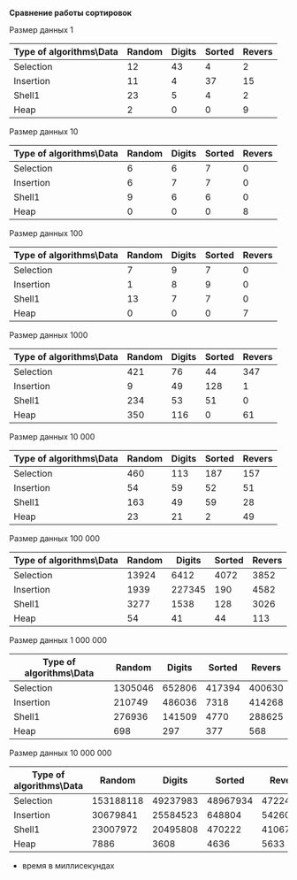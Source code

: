 **Сравнение работы сортировок**

Размер данных 1

| Type of algorithms\Data | Random | Digits | Sorted | Revers |
| ----------------------- | ------ | ------ | ------ | ------ |
| Selection               | 12     | 43     | 4      | 2      |
| Insertion               | 11     | 4      | 37     | 15     |
| Shell1                  | 23     | 5      | 4      | 2      |
| Heap                    | 2      | 0      | 0      | 9      |

Размер данных 10

| Type of algorithms\Data | Random | Digits | Sorted | Revers |
| ----------------------- | ------ | ------ | ------ | ------ |
| Selection               | 6      | 6      | 7      | 0      |
| Insertion               | 6      | 7      | 7      | 0      |
| Shell1                  | 9      | 6      | 6      | 0      |
| Heap                    | 0      | 0      | 0      | 8      |

Размер данных 100

| Type of algorithms\Data | Random | Digits | Sorted | Revers |
| ----------------------- | ------ | ------ | ------ | ------ |
| Selection               | 7      | 9      | 7      | 0      |
| Insertion               | 1      | 8      | 9      | 0      |
| Shell1                  | 13     | 7      | 7      | 0      |
| Heap                    | 0      | 0      | 0      | 7      |

Размер данных 1000

| Type of algorithms\Data | Random | Digits | Sorted | Revers |
| ----------------------- | ------ | ------ | ------ | ------ |
| Selection               | 421    | 76     | 44     | 347    |
| Insertion               | 9      | 49     | 128    | 1      |
| Shell1                  | 234    | 53     | 51     | 0      |
| Heap                    | 350    | 116    | 0      | 61     |

Размер данных 10 000

| Type of algorithms\Data | Random | Digits | Sorted | Revers |
| ----------------------- | ------ | ------ | ------ | ------ |
| Selection               | 460    | 113    | 187    | 157    |
| Insertion               | 54     | 59     | 52     | 51     |
| Shell1                  | 163    | 49     | 59     | 28     |
| Heap                    | 23     | 21     | 2      | 49     |

Размер данных 100 000

| Type of algorithms\Data | Random | Digits | Sorted | Revers |
| ----------------------- | ------ | ------ | ------ | ------ |
| Selection               | 13924  | 6412   | 4072   | 3852   |
| Insertion               | 1939   | 227345 | 190    | 4582   |
| Shell1                  | 3277   | 1538   | 128    | 3026   |
| Heap                    | 54     | 41     | 44     | 113    |

Размер данных 1 000 000 

| Type of algorithms\Data | Random  | Digits | Sorted | Revers |
| ----------------------- | ------- | ------ | ------ | ------ |
| Selection               | 1305046 | 652806 | 417394 | 400630 |
| Insertion               | 210749  | 486036 | 7318   | 414268 |
| Shell1                  | 276936  | 141509 | 4770   | 288625 |
| Heap                    | 698     | 297    | 377    | 568    |

Размер данных 10 000 000

| Type of algorithms\Data | Random    | Digits   | Sorted   | Revers   |
| ----------------------- | --------- | -------- | -------- | -------- |
| Selection               | 153188118 | 49237983 | 48967934 | 47224605 |
| Insertion               | 30679841  | 25584523 | 648804   | 54260911 |
| Shell1                  | 23007972  | 20495808 | 470222   | 41067382 |
| Heap                    | 7886      | 3608     | 4636     | 5633     |


* время в миллисекундах